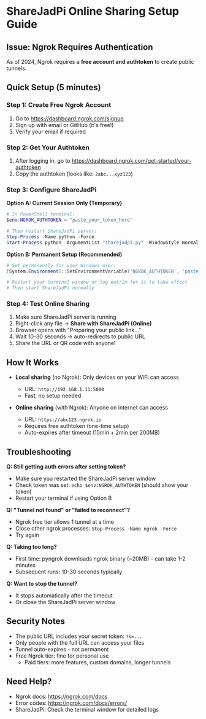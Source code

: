 # ShareJadPi Online Sharing Setup Guide

## Issue: Ngrok Requires Authentication

As of 2024, Ngrok requires a **free account and authtoken** to create public tunnels.

## Quick Setup (5 minutes)

### Step 1: Create Free Ngrok Account
1. Go to https://dashboard.ngrok.com/signup
2. Sign up with email or GitHub (it's free!)
3. Verify your email if required

### Step 2: Get Your Authtoken
1. After logging in, go to https://dashboard.ngrok.com/get-started/your-authtoken
2. Copy the authtoken (looks like: `2abc...xyz123`)

### Step 3: Configure ShareJadPi

**Option A: Current Session Only (Temporary)**
```powershell
# In PowerShell terminal:
$env:NGROK_AUTHTOKEN = "paste_your_token_here"

# Then restart ShareJadPi server:
Stop-Process -Name python -Force
Start-Process python -ArgumentList "sharejadpi.py" -WindowStyle Normal
```

**Option B: Permanent Setup (Recommended)**
```powershell
# Set permanently for your Windows user:
[System.Environment]::SetEnvironmentVariable('NGROK_AUTHTOKEN', 'paste_your_token_here', 'User')

# Restart your terminal window or log out/in for it to take effect
# Then start ShareJadPi normally
```

### Step 4: Test Online Sharing
1. Make sure ShareJadPi server is running
2. Right-click any file → **Share with ShareJadPi (Online)**
3. Browser opens with "Preparing your public link…"
4. Wait 10-30 seconds → auto-redirects to public URL
5. Share the URL or QR code with anyone!

## How It Works

- **Local sharing** (no Ngrok): Only devices on your WiFi can access
  - URL: `http://192.168.1.11:5000`
  - Fast, no setup needed

- **Online sharing** (with Ngrok): Anyone on internet can access
  - URL: `https://abc123.ngrok.io`
  - Requires free authtoken (one-time setup)
  - Auto-expires after timeout (15min + 2min per 200MB)

## Troubleshooting

**Q: Still getting auth errors after setting token?**
- Make sure you restarted the ShareJadPi server window
- Check token was set: `echo $env:NGROK_AUTHTOKEN` (should show your token)
- Restart your terminal if using Option B

**Q: "Tunnel not found" or "failed to reconnect"?**
- Ngrok free tier allows 1 tunnel at a time
- Close other ngrok processes: `Stop-Process -Name ngrok -Force`
- Try again

**Q: Taking too long?**
- First time: pyngrok downloads ngrok binary (~20MB) - can take 1-2 minutes
- Subsequent runs: 10-30 seconds typically

**Q: Want to stop the tunnel?**
- It stops automatically after the timeout
- Or close the ShareJadPi server window

## Security Notes

- The public URL includes your secret token: `?k=...`
- Only people with the full URL can access your files
- Tunnel auto-expires - not permanent
- Free Ngrok tier: fine for personal use
  - Paid tiers: more features, custom domains, longer tunnels

## Need Help?

- Ngrok docs: https://ngrok.com/docs
- Error codes: https://ngrok.com/docs/errors/
- ShareJadPi: Check the terminal window for detailed logs
